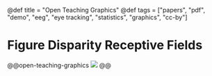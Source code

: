 @def title = "Open Teaching Graphics"
@def tags = ["papers", "pdf", "demo", "eeg", "eye tracking", "statistics", "graphics", "cc-by"]

# Figure Disparity Receptive Fields


@@open-teaching-graphics
[![](/assets/teaching-resources/open-teaching-graphics/figure_disparity_receptiveFields.png)](/assets/teaching-resources/open-teaching-graphics/pdf/figure_disparity_receptiveFields.pdf)
@@


